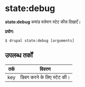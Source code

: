 # state:debug
**state:debug** कमांड वर्तमान स्टेट कीस दिखाएँ।

**प्रयोग:**
```
$ drupal state:debug [arguments] 
```

## उपलब्ध तर्कों
तर्क | विवरण
---------|-------------
key | डिबग करने के लिए स्टेट की।
